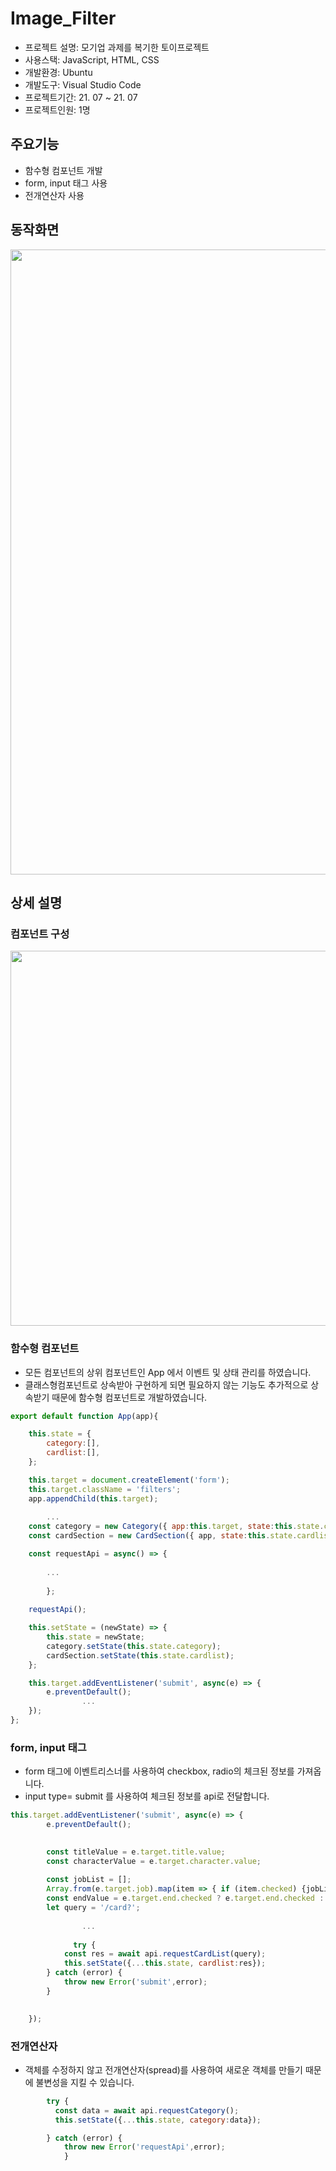 # Image_Filter


- 프로젝트 설명: 모기업 과제를 복기한 토이프로젝트
- 사용스택: JavaScript, HTML, CSS
- 개발환경: Ubuntu
- 개발도구: Visual Studio Code
- 프로젝트기간: 21. 07 ~ 21. 07
- 프로젝트인원: 1명

## 주요기능


- 함수형 컴포넌트 개발
- form, input 태그 사용
- 전개연산자 사용

## 동작화면

<img src="image-filter.gif" width=1000  />


## 상세 설명


### 컴포넌트 구성

<img src="https://github.com/seounjin/VanillaJs/tree/main/image_filter/img/filter_conpoment.png" width=600  />

### 함수형 컴포넌트

- 모든 컴포넌트의 상위 컴포넌트인 App 에서 이벤트 및 상태 관리를 하였습니다.
- 클래스형컴포넌트로 상속받아 구현하게 되면 필요하지 않는 기능도 추가적으로 상속받기 때문에 함수형 컴포넌트로 개발하였습니다.

```jsx
export default function App(app){

    this.state = {
        category:[],
        cardlist:[],
    };

    this.target = document.createElement('form');
    this.target.className = 'filters';
    app.appendChild(this.target);
	 
		...
    const category = new Category({ app:this.target, state:this.state.category });
    const cardSection = new CardSection({ app, state:this.state.cardlist });

    const requestApi = async() => {
		
		...
    
		};
    
    requestApi();    

    this.setState = (newState) => {
        this.state = newState;
        category.setState(this.state.category);
        cardSection.setState(this.state.cardlist);
    };

    this.target.addEventListener('submit', async(e) => {
        e.preventDefault(); 
				...
    });
};
```

### form, input 태그

- form 태그에 이벤트리스너를 사용하여 checkbox, radio의 체크된 정보를 가져옵니다.
- input type= submit 를 사용하여 체크된 정보를 api로 전달합니다.

```jsx
this.target.addEventListener('submit', async(e) => {
        e.preventDefault(); 
        

        const titleValue = e.target.title.value;        
        const characterValue = e.target.character.value;    
        
        const jobList = [];
        Array.from(e.target.job).map(item => { if (item.checked) {jobList.push(item.value)}});
        const endValue = e.target.end.checked ? e.target.end.checked : '';     
        let query = '/card?';
		    
				...
        
			  try {
            const res = await api.requestCardList(query);
            this.setState({...this.state, cardlist:res});
        } catch (error) {
            throw new Error('submit',error);
        }

        
    });
```

### 전개연산자

- 객체를 수정하지 않고 전개연산자(spread)를 사용하여 새로운 객체를 만들기 때문에 불변성을 지킬 수 있습니다.

```jsx
		try {
          const data = await api.requestCategory();
          this.setState({...this.state, category:data});

        } catch (error) {
            throw new Error('requestApi',error);
		    }
```